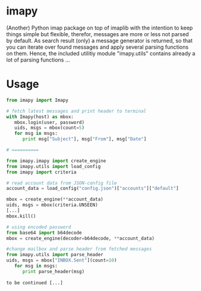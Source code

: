 # imapy
(Another) Python imap package on top of imaplib with the intention to keep things simple but flexible,
therefor, messages are more or less not parsed by default.
As search result (only) a message generator is returned, so that you can iterate over found messages and apply
several parsing functions on them. Hence, the included utilitiy module "imapy.utils" contains already a lot of
parsing functions ...

# Usage
```Python
from imapy import Imapy

# fetch latest messages and print header to terminal
with Imapy(host) as mbox:
   mbox.login(user, password)
   uids, msgs = mbox(count=5)
   for msg in msgs:
      print msg["Subject"], msg["From"], msg["Date"]

# ==========

from imapy.imapy import create_engine
from imapy.utils import load_config
from imapy import criteria

# read account data from JSON-config file
account_data = load_config("config.json")["accounts"]["default"]

mbox = create_engine(**account_data)
uids, msgs = mbox(criteria.UNSEEN)
[...]
mbox.kill()

# using encoded password
from base64 import b64decode
mbox = create_engine(decoder=b64decode, **account_data)

#change mailbox and parse header from fetched messages
from imapy.utils import parse_header
uids, msgs = mbox["INBOX.Sent"](count=10)
   for msg in msgs:
      print parse_header(msg)
      
to be continued [...]
```
